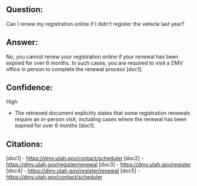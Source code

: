 ## Question:
Can I renew my registration online if I didn't register the vehicle last year?

## Answer:
No, you cannot renew your registration online if your renewal has been expired for over 6 months. In such cases, you are required to visit a DMV office in person to complete the renewal process [doc1].

## Confidence:
High
- The retrieved document explicitly states that some registration renewals require an in-person visit, including cases where the renewal has been expired for over 6 months [doc1].

## Citations:
[doc1] - https://dmv.utah.gov/contact/scheduler
[doc2] - https://dmv.utah.gov/register/renewal
[doc3] - https://dmv.utah.gov/register
[doc4] - https://dmv.utah.gov/register/renewal
[doc5] - https://dmv.utah.gov/contact/scheduler
